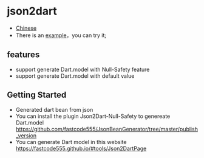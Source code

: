# json2dart

- [Chinese](README_CN.md)
- There is an [example](https://github.com/fastcode555/Json2Dart_Null_Safety/tree/develop_database/example)，you can try it;
## features

- support generate Dart.model with Null-Safety feature
- support generate Dart.model with default value

## Getting Started

- Generated dart bean from json
- You can install the plugin Json2Dart-Null-Safety to genereate
  Dart.model https://github.com/fastcode555/JsonBeanGenerator/tree/master/publish_version
- You can generate Dart model in this website https://fastcode555.github.io/#tools/Json2DartPage